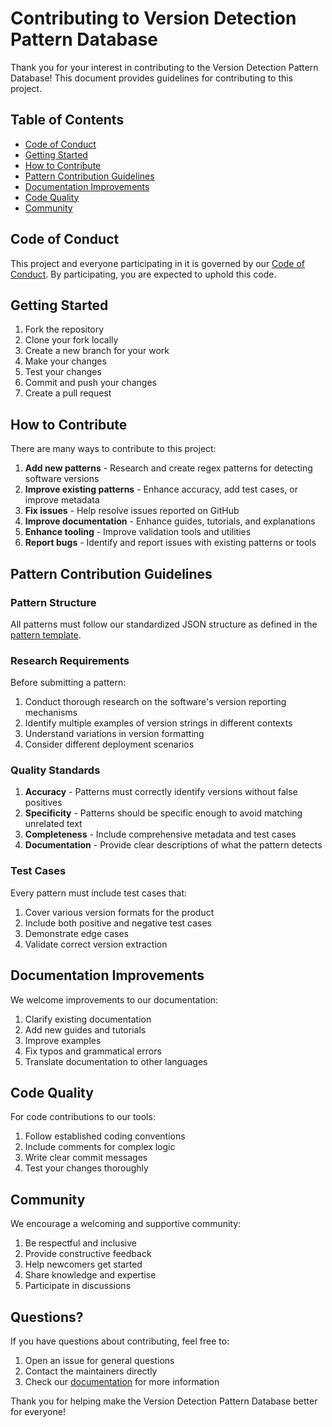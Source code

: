 # Contributing to Version Detection Pattern Database

Thank you for your interest in contributing to the Version Detection Pattern Database! This document provides guidelines for contributing to this project.

## Table of Contents

- [Code of Conduct](#code-of-conduct)
- [Getting Started](#getting-started)
- [How to Contribute](#how-to-contribute)
- [Pattern Contribution Guidelines](#pattern-contribution-guidelines)
- [Documentation Improvements](#documentation-improvements)
- [Code Quality](#code-quality)
- [Community](#community)

## Code of Conduct

This project and everyone participating in it is governed by our [Code of Conduct](CODE_OF_CONDUCT.md). By participating, you are expected to uphold this code.

## Getting Started

1. Fork the repository
2. Clone your fork locally
3. Create a new branch for your work
4. Make your changes
5. Test your changes
6. Commit and push your changes
7. Create a pull request

## How to Contribute

There are many ways to contribute to this project:

1. **Add new patterns** - Research and create regex patterns for detecting software versions
2. **Improve existing patterns** - Enhance accuracy, add test cases, or improve metadata
3. **Fix issues** - Help resolve issues reported on GitHub
4. **Improve documentation** - Enhance guides, tutorials, and explanations
5. **Enhance tooling** - Improve validation tools and utilities
6. **Report bugs** - Identify and report issues with existing patterns or tools

## Pattern Contribution Guidelines

### Pattern Structure

All patterns must follow our standardized JSON structure as defined in the [pattern template](patterns/TEMPLATE.md).

### Research Requirements

Before submitting a pattern:

1. Conduct thorough research on the software's version reporting mechanisms
2. Identify multiple examples of version strings in different contexts
3. Understand variations in version formatting
4. Consider different deployment scenarios

### Quality Standards

1. **Accuracy** - Patterns must correctly identify versions without false positives
2. **Specificity** - Patterns should be specific enough to avoid matching unrelated text
3. **Completeness** - Include comprehensive metadata and test cases
4. **Documentation** - Provide clear descriptions of what the pattern detects

### Test Cases

Every pattern must include test cases that:

1. Cover various version formats for the product
2. Include both positive and negative test cases
3. Demonstrate edge cases
4. Validate correct version extraction

## Documentation Improvements

We welcome improvements to our documentation:

1. Clarify existing documentation
2. Add new guides and tutorials
3. Improve examples
4. Fix typos and grammatical errors
5. Translate documentation to other languages

## Code Quality

For code contributions to our tools:

1. Follow established coding conventions
2. Include comments for complex logic
3. Write clear commit messages
4. Test your changes thoroughly

## Community

We encourage a welcoming and supportive community:

1. Be respectful and inclusive
2. Provide constructive feedback
3. Help newcomers get started
4. Share knowledge and expertise
5. Participate in discussions

## Questions?

If you have questions about contributing, feel free to:

1. Open an issue for general questions
2. Contact the maintainers directly
3. Check our [documentation](docs/) for more information

Thank you for helping make the Version Detection Pattern Database better for everyone!